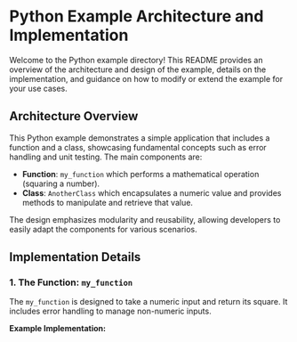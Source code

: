 # Python Example Architecture and Implementation

Welcome to the Python example directory! This README provides an overview of the architecture and design of the example, details on the implementation, and guidance on how to modify or extend the example for your use cases.

## Architecture Overview

This Python example demonstrates a simple application that includes a function and a class, showcasing fundamental concepts such as error handling and unit testing. The main components are:

- **Function**: `my_function` which performs a mathematical operation (squaring a number).
- **Class**: `AnotherClass` which encapsulates a numeric value and provides methods to manipulate and retrieve that value.

The design emphasizes modularity and reusability, allowing developers to easily adapt the components for various scenarios.

## Implementation Details

### 1. The Function: `my_function`

The `my_function` is designed to take a numeric input and return its square. It includes error handling to manage non-numeric inputs.

**Example Implementation:**
